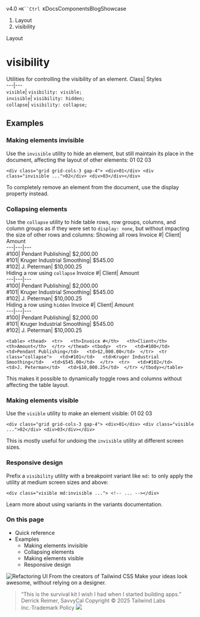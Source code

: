 v4.0
`⌘K``Ctrl K`DocsComponentsBlogShowcase
  1. Layout
  2. visibility


Layout
# visibility
Utilities for controlling the visibility of an element.
Class| Styles  
---|---  
`visible`| `visibility: visible;`  
`invisible`| `visibility: hidden;`  
`collapse`| `visibility: collapse;`  
## Examples
### Making elements invisible
Use the `invisible` utility to hide an element, but still maintain its place in the document, affecting the layout of other elements:
01
02
03
```
<div class="grid grid-cols-3 gap-4"> <div>01</div> <div class="invisible ...">02</div> <div>03</div></div>
```

To completely remove an element from the document, use the display property instead.
### Collapsing elements
Use the `collapse` utility to hide table rows, row groups, columns, and column groups as if they were set to `display: none`, but without impacting the size of other rows and columns:
Showing all rows
Invoice #| Client| Amount  
---|---|---  
#100| Pendant Publishing| $2,000.00  
#101| Kruger Industrial Smoothing| $545.00  
#102| J. Peterman| $10,000.25  
Hiding a row using ``collapse``
Invoice #| Client| Amount  
---|---|---  
#100| Pendant Publishing| $2,000.00  
#101| Kruger Industrial Smoothing| $545.00  
#102| J. Peterman| $10,000.25  
Hiding a row using ``hidden``
Invoice #| Client| Amount  
---|---|---  
#100| Pendant Publishing| $2,000.00  
#101| Kruger Industrial Smoothing| $545.00  
#102| J. Peterman| $10,000.25  
```
<table> <thead>  <tr>   <th>Invoice #</th>   <th>Client</th>   <th>Amount</th>  </tr> </thead> <tbody>  <tr>   <td>#100</td>   <td>Pendant Publishing</td>   <td>$2,000.00</td>  </tr>  <tr class="collapse">   <td>#101</td>   <td>Kruger Industrial Smoothing</td>   <td>$545.00</td>  </tr>  <tr>   <td>#102</td>   <td>J. Peterman</td>   <td>$10,000.25</td>  </tr> </tbody></table>
```

This makes it possible to dynamically toggle rows and columns without affecting the table layout.
### Making elements visible
Use the `visible` utility to make an element visible:
01
02
03
```
<div class="grid grid-cols-3 gap-4"> <div>01</div> <div class="visible ...">02</div> <div>03</div></div>
```

This is mostly useful for undoing the `invisible` utility at different screen sizes.
### Responsive design
Prefix a `visibility` utility with a breakpoint variant like `md:` to only apply the utility at medium screen sizes and above:
```
<div class="visible md:invisible ..."> <!-- ... --></div>
```

Learn more about using variants in the variants documentation.
### On this page
  * Quick reference
  * Examples
    * Making elements invisible
    * Collapsing elements
    * Making elements visible
    * Responsive design


![Refactoring UI](https://tailwindcss.com/_next/image?url=%2F_next%2Fstatic%2Fmedia%2Fbook-promo.27d91093.png&w=256&q=75)
From the creators of Tailwind CSS
Make your ideas look awesome, without relying on a designer.
> “This is the survival kit I wish I had when I started building apps.”
> Derrick Reimer, SavvyCal
Copyright © 2025 Tailwind Labs Inc.·Trademark Policy
![](https://cdn.usefathom.com/?h=https%3A%2F%2Ftailwindcss.com&p=%2Fdocs%2Fvisibility&r=&sid=PMFMDJGK&qs=%7B%7D&cid=50742485)
